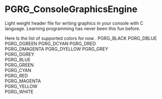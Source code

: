 # PGRG_ConsoleGraphicsEngine
Light weight header file for writing graphics in your console with C language. Learning programming has never been this fun before.

Here Is the list of supported colors for now . 
PGRG_BLACK
PGRG_DBLUE
PGRG_DGREEN
PGRG_DCYAN
PGRG_DRED	
PGRG_DMAGENTA
PGRG_DYELLOW
PGRG_GREY			
PGRG_DGREY	
PGRG_BLUE		
PGRG_GREEN	
PGRG_CYAN		
PGRG_RED		
PGRG_MAGENTA	
PGRG_YELLOW		
PGRG_WHITE		
